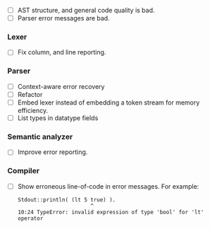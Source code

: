 - [ ] AST structure, and general code quality is bad.
- [ ] Parser error messages are bad.

### Lexer
- [ ] Fix column, and line reporting.

### Parser
- [ ] Context-aware error recovery
- [ ] Refactor
- [ ] Embed lexer instead of embedding a token stream for memory efficiency.
- [ ] List types in datatype fields

### Semantic analyzer
- [ ] Improve error reporting. 

### Compiler 
- [ ] Show erroneous line-of-code in error messages. For example:
  ```
  Stdout::println( (lt 5 true) ).
                         ^
  10:24 TypeError: invalid expression of type 'bool' for 'lt' operator
  ```
